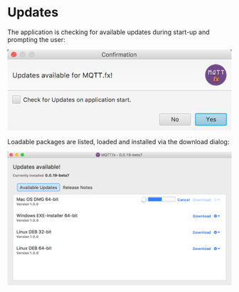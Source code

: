 # Updates
The application is checking for available updates during start-up and prompting the user:

![](/assets/mqttfx_updates_1.png)

Loadable packages are listed, loaded and installed via the download dialog:

![](/assets/mqttfx_updates_2.png)

